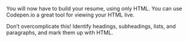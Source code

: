 You will now have to build your resume, using only HTML. You can use Codepen.io a great tool for viewing your HTML live.

Don’t overcomplicate this! Identify headings, subheadings, lists, and paragraphs, and mark them up with HTML. 
